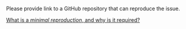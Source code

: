 Please provide link to a GitHub repository that can reproduce the issue.

[What is a *minimal reproduction*, and why is it required?](#modal)
